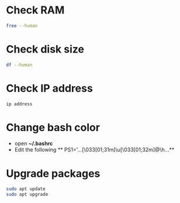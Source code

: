 # Check RAM
```sh
free --human
```

# Check disk size
```sh
df --human
```

# Check IP address
```sh
ip address
```

# Change bash color
- open **~/.bashrc**
- Edit the following ** PS1='...\[\033[01;31m\]\u\[\033[01;32m\]@\h...**

# Upgrade packages
```sh
sudo apt update
sudo apt upgrade
```
